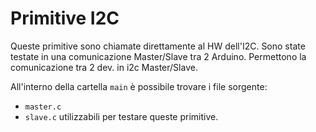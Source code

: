 # Primitive I2C

Queste primitive sono chiamate direttamente al HW dell'I2C.
Sono state testate in una comunicazione Master/Slave tra 2 Arduino.
Permettono la comunicazione tra 2 dev. in i2c Master/Slave.

All'interno della cartella `main` è possibile trovare i file sorgente:
- `master.c`
- `slave.c`
utilizzabili per testare queste primitive.


